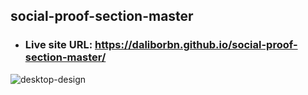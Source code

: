 ## social-proof-section-master

* ### Live site URL: https://daliborbn.github.io/social-proof-section-master/
![desktop-design](https://user-images.githubusercontent.com/109923493/197355192-08a92894-0d64-4ed2-a086-8bfb2018a0ad.jpg)
